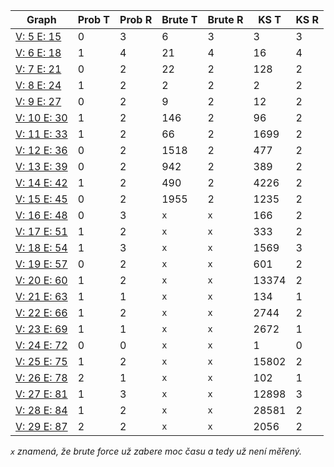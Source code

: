 | Graph | Prob T | Prob R | Brute T | Brute R | KS T | KS R |
| ----- | ------ | ------ | ------- | ------- | ---- | ---- |
| [V: 5 E: 15](./graphs/0) | 0 | 3 | 6 | 3 | 3 | 3 |
| [V: 6 E: 18](./graphs/1) | 1 | 4 | 21 | 4 | 16 | 4 |
| [V: 7 E: 21](./graphs/2) | 0 | 2 | 22 | 2 | 128 | 2 |
| [V: 8 E: 24](./graphs/3) | 1 | 2 | 2 | 2 | 2 | 2 |
| [V: 9 E: 27](./graphs/4) | 0 | 2 | 9 | 2 | 12 | 2 |
| [V: 10 E: 30](./graphs/5) | 1 | 2 | 146 | 2 | 96 | 2 |
| [V: 11 E: 33](./graphs/6) | 1 | 2 | 66 | 2 | 1699 | 2 |
| [V: 12 E: 36](./graphs/7) | 0 | 2 | 1518 | 2 | 477 | 2 |
| [V: 13 E: 39](./graphs/8) | 0 | 2 | 942 | 2 | 389 | 2 |
| [V: 14 E: 42](./graphs/9) | 1 | 2 | 490 | 2 | 4226 | 2 |
| [V: 15 E: 45](./graphs/10) | 0 | 2 | 1955 | 2 | 1235 | 2 |
| [V: 16 E: 48](./graphs/11) | 0 | 3 | `x` | `x` | 166 | 2 |
| [V: 17 E: 51](./graphs/12) | 1 | 2 | `x` | `x` | 333 | 2 |
| [V: 18 E: 54](./graphs/13) | 1 | 3 | `x` | `x` | 1569 | 3 |
| [V: 19 E: 57](./graphs/14) | 0 | 2 | `x` | `x` | 601 | 2 |
| [V: 20 E: 60](./graphs/15) | 1 | 2 | `x` | `x` | 13374 | 2 |
| [V: 21 E: 63](./graphs/16) | 1 | 1 | `x` | `x` | 134 | 1 |
| [V: 22 E: 66](./graphs/17) | 1 | 2 | `x` | `x` | 2744 | 2 |
| [V: 23 E: 69](./graphs/18) | 1 | 1 | `x` | `x` | 2672 | 1 |
| [V: 24 E: 72](./graphs/19) | 0 | 0 | `x` | `x` | 1 | 0 |
| [V: 25 E: 75](./graphs/20) | 1 | 2 | `x` | `x` | 15802 | 2 |
| [V: 26 E: 78](./graphs/21) | 2 | 1 | `x` | `x` | 102 | 1 |
| [V: 27 E: 81](./graphs/22) | 1 | 3 | `x` | `x` | 12898 | 3 |
| [V: 28 E: 84](./graphs/23) | 1 | 2 | `x` | `x` | 28581 | 2 |
| [V: 29 E: 87](./graphs/24) | 2 | 2 | `x` | `x` | 2056 | 2 |

*`x` znamená, že brute force už zabere moc času a tedy už není měřený.*